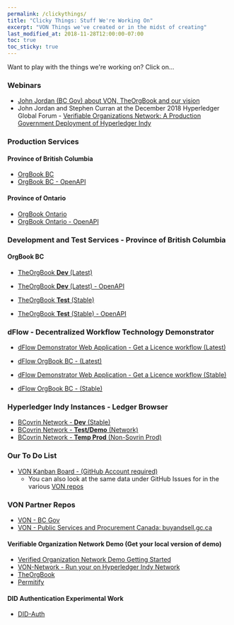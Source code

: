 ```yaml
---
permalink: /clickythings/
title: "Clicky Things: Stuff We're Working On"
excerpt: "VON Things we've created or in the midst of creating"
last_modified_at: 2018-11-28T12:00:00-07:00
toc: true
toc_sticky: true
---
```


Want to play with the things we're working on?  Click on...

### Webinars
* [John Jordan (BC Gov) about VON, TheOrgBook and our vision](https://bc-von.s3.amazonaws.com/2018-06-VON-Webinar-for-Sovrin-Indy-Community.mp4)
* John Jordan and Stephen Curran at the December 2018 Hyperledger Global Forum - [Verifiable Organizations Network: A Production Government Deployment of Hyperledger Indy](https://www.youtube.com/watch?v=g19VNv3DAd0)

### Production Services 

#### Province of British Columbia
* [OrgBook BC](https://orgbook.gov.bc.ca)
* [OrgBook BC - OpenAPI](https://www.orgbook.gov.bc.ca/api/)

#### Province of Ontario
* [OrgBook Ontario](https://www.von.gov.on.ca)
* [OrgBook Ontario - OpenAPI](https://www.von.gov.on.ca/api/)

### Development and Test Services - Province of British Columbia

#### OrgBook BC
* [TheOrgBook **Dev** (Latest)](https://dev.orgbook.gov.bc.ca/)
* [TheOrgBook **Dev** (Latest) - OpenAPI](https://dev.orgbook.gov.bc.ca/api/)

* [TheOrgBook **Test** (Stable)](https://test.orgbook.gov.bc.ca/)
* [TheOrgBook **Test** (Stable) - OpenAPI](https://test.orgbook.gov.bc.ca/api/)

### dFlow - Decentralized Workflow Technology Demonstrator 

* [dFlow Demonstrator Web Application - Get a Licence workflow (Latest)](https://dev-dflow.orgbook.gov.bc.ca)
* [dFlow OrgBook BC - (Latest)](https://dev-demo.orgbook.gov.bc.ca)

* [dFlow Demonstrator Web Application - Get a Licence workflow (Stable)](https://dflow.orgbook.gov.bc.ca)
* [dFlow OrgBook BC - (Stable)](https://demo.orgbook.gov.bc.ca)


### Hyperledger Indy Instances - Ledger Browser
* [BCovrin Network - **Dev** (Stable)](http://159.89.115.24)
* [BCovrin Network - **Test/Demo** (Network)](http://138.197.138.255/)
* [BCovrin Network - **Temp Prod** (Non-Sovrin Prod)](http://159.203.24.151/)

### Our To Do List
* [VON Kanban Board - (GitHub Account required)](https://app.zenhub.com/workspace/o/bcgov/von/boards)
    * You can also look at the same data under GitHub Issues for in the various [VON repos](https://github.com/topics/verifiable-organizations-network)

### VON Partner Repos
* [VON - BC Gov](https://github.com/topics/verifiable-organizations-network)
* [VON - Public Services and Procurement Canada: buyandsell.gc.ca](https://github.com/PSPC-SPAC-buyandsell)

#### Verifiable Organization Network Demo (Get your local version of demo)
* [Verified Organization Network Demo Getting Started](https://github.com/bcgov/TheOrgBook/blob/master/docker/README.md#running-a-complete-provisional-von-network)
* [VON-Network - Run your on Hyperledger Indy Network](https://github.com/bcgov/von-network)
* [TheOrgBook](https://github.com/bcgov/TheOrgBook)
* [Permitify](https://github.com/bcgov/permitify)

#### DID Authentication Experimental Work
* [DID-Auth](https://github.com/topics/did-auth)
